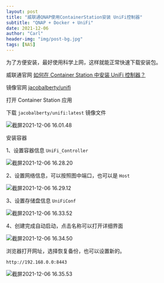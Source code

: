 ```yaml
---
layout: post
title: "威联通QNAP使用ContainerStation安装 UniFi控制器"
subtitle: "QNAP + Docker + UniFi"
date: 2021-12-06
author: "Carl"
header-img: "img/post-bg.jpg"
tags: [NAS]
---
```




为了方便安装，最好使用科学上网，这样就能正常快速下载安装包。



威联通官网 [如何在 Container Station 中安装 UniFi 控制器？](https://www.qnap.com/zh-cn/how-to/tutorial/article/%E5%A6%82%E4%BD%95%E5%9C%A8-container-station-%E4%B8%AD%E5%AE%89%E8%A3%85-unifi-%E6%8E%A7%E5%88%B6%E5%99%A8)



镜像官网 [jacobalberty/unifi](https://hub.docker.com/r/jacobalberty/unifi)



打开 Container Station 应用

下载 `jacobalberty/unifi:latest` 镜像文件

![截屏2021-12-06 16.01.48](https://github-blog-carl.oss-cn-hangzhou.aliyuncs.com/img/%E6%88%AA%E5%B1%8F2021-12-06%2016.01.48.png)

安装容器

1、设置容器信息 `UniFi_Controller`

![截屏2021-12-06 16.28.20](https://github-blog-carl.oss-cn-hangzhou.aliyuncs.com/img/%E6%88%AA%E5%B1%8F2021-12-06%2016.28.20.png)

2、设置网络信息，可以按照图中端口，也可以是 `Host`

![截屏2021-12-06 16.29.12](https://github-blog-carl.oss-cn-hangzhou.aliyuncs.com/img/%E6%88%AA%E5%B1%8F2021-12-06%2016.29.12.png)

3、设置存储盘信息 `UniFiConf`

![截屏2021-12-06 16.33.52](https://github-blog-carl.oss-cn-hangzhou.aliyuncs.com/img/%E6%88%AA%E5%B1%8F2021-12-06%2016.33.52.png)

4、创建完成自动启动，点击名称可以打开详细界面

![截屏2021-12-06 16.34.50](https://github-blog-carl.oss-cn-hangzhou.aliyuncs.com/img/%E6%88%AA%E5%B1%8F2021-12-06%2016.34.50.png)



浏览器打开网址，选择恢复备份，也可以设置新的。

```
http://192.168.0.0:8443
```



![截屏2021-12-06 16.35.53](https://github-blog-carl.oss-cn-hangzhou.aliyuncs.com/img/%E6%88%AA%E5%B1%8F2021-12-06%2016.35.53.png)



